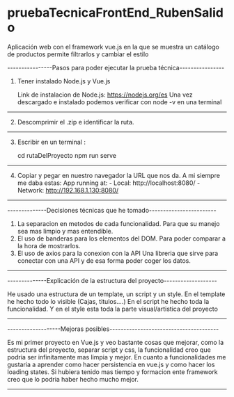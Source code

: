 # pruebaTecnicaFrontEnd_RubenSalido
Aplicación web con el framework vue.js en la que se muestra un catálogo de productos permite filtrarlos y cambiar el estilo

----------------Pasos para poder ejecutar la prueba técnica----------------
1. Tener instalado Node.js y Vue.js

	Link de instalacion de Node.js: https://nodejs.org/es
		Una vez descargado e instalado podemos verificar con node -v en una terminal 
----------
2. Descomprimir el .zip e identificar la ruta.
----------
3. Escribir en un terminal :

	cd rutaDelProyecto
	npm run serve
----------
4. Copiar y pegar en nuestro navegador la URL que nos da.
  A mi siempre me daba estas:
                 App running at:
                  - Local:   http://localhost:8080/
                  - Network: http://192.168.1.130:8080/
   
--------------------------------------------------------------------------
			

--------------Decisiones técnicas que he tomado------------------------


1. La separacion en metodos de cada funcionalidad.
   Para que su manejo sea mas limpio y mas entendible.
3. El uso de banderas para los elementos del DOM.
   Para poder comparar a la hora de mostrarlos. 
5. El uso de axios para la conexion con la API
   Una libreria que sirve para conectar con una API y de esa forma poder coger los datos.

--------------------------------------------------------------------------

--------------Explicación de la estructura del proyecto-------------------

He usado una estructura de un template, un script y un style.
En el template he hecho todo lo visible (Cajas, titulos....)
En el script he hecho toda la funcionalidad.
Y en el style esta toda la parte visual/artistica del proyecto

--------------------------------------------------------------------------


-------------------Mejoras posibles---------------------------------------

Es mi primer proyecto en Vue.js y veo bastante cosas que mejorar, como la estructura del proyecto, separar script y css, la funcionalidad creo que podria ser infinitamente mas limpia y mejor.
En cuanto a funcionalidades me gustaria a aprender como hacer persistencia en vue.js y como hacer los loading states.
Si hubiera tenido mas tiempo y formacion ente framework creo que lo podria haber hecho mucho mejor.

--------------------------------------------------------------------------
